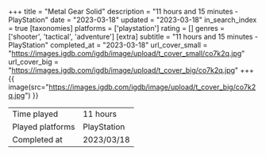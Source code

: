 +++
title = "Metal Gear Solid"
description = "11 hours and 15 minutes - PlayStation"
date = "2023-03-18"
updated = "2023-03-18"
in_search_index = true
[taxonomies]
platforms = ['playstation']
rating = []
genres = ['shooter', 'tactical', 'adventure']
[extra]
subtitle = "11 hours and 15 minutes - PlayStation"
completed_at = "2023-03-18"
url_cover_small = "https://images.igdb.com/igdb/image/upload/t_cover_small/co7k2q.jpg"
url_cover_big = "https://images.igdb.com/igdb/image/upload/t_cover_big/co7k2q.jpg"
+++
{{ image(src="https://images.igdb.com/igdb/image/upload/t_cover_big/co7k2q.jpg") }}

|              |            |
| ------------ | ---------- |
| Time played  | 11 hours |
| Played platforms    | PlayStation |
| Completed at | 2023/03/18 |


